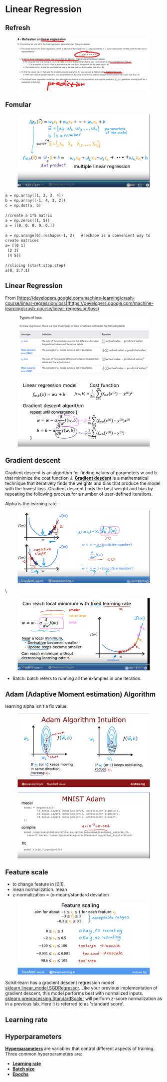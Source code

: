 # Linear Regression

## Refresh

<figure><img src="../.gitbook/assets/image (36).png" alt=""><figcaption></figcaption></figure>

## Fomular

<figure><img src="../.gitbook/assets/image (4) (1) (1).png" alt=""><figcaption></figcaption></figure>

```
a = np.array([1, 2, 3, 4])
b = np.array([-1, 4, 3, 2])
c = np.dot(a, b)

//create a 1*5 matrix
a = np.zeros((1, 5))    
a = [[0. 0. 0. 0. 0.]]

a = np.arange(6).reshape(-1, 2)   #reshape is a convenient way to create matrices
a= [[0 1]
 [2 3]
 [4 5]]
 
//slicing (start:stop:step)
a[0, 2:7:1]
```

## Linear Regression

From [https://developers.google.com/machine-learning/crash-course/linear-regression/loss](https://developers.google.com/machine-learning/crash-course/linear-regression/loss)

<figure><img src="../.gitbook/assets/image (34).png" alt=""><figcaption></figcaption></figure>

<figure><img src="../.gitbook/assets/image (2) (1) (1) (1).png" alt=""><figcaption></figcaption></figure>

## Gradient descent

Gradient descent is an algorithm for finding values of parameters w and b that minimize the cost function J. [**Gradient descent**](https://developers.google.com/machine-learning/glossary#gradient-descent) is a mathematical technique that iteratively finds the weights and bias that produce the model with the lowest loss. Gradient descent finds the best weight and bias by repeating the following process for a number of user-defined iterations.

Alpha is the learning rate

<figure><img src="../.gitbook/assets/image (3) (1) (1).png" alt=""><figcaption></figcaption></figure>

\


<figure><img src="../.gitbook/assets/image (1) (1) (1) (1) (1).png" alt=""><figcaption></figcaption></figure>

* Batch: batch refers to running all the examples in one iteration.



## Adam (Adaptive Moment estimation) Algorithm

learning alpha isn't a fix value.

<figure><img src="../.gitbook/assets/image (27).png" alt=""><figcaption></figcaption></figure>

<figure><img src="../.gitbook/assets/image (28).png" alt=""><figcaption></figcaption></figure>

## Feature scale

* to change feature in \[0,1].
* mean normalization.  mean
* z-normalization  =  (x-mean)/standard deviation

<figure><img src="../.gitbook/assets/image (35).png" alt=""><figcaption></figcaption></figure>

Scikit-learn has a gradient descent regression model [sklearn.linear\_model.SGDRegressor](https://scikit-learn.org/stable/modules/generated/sklearn.linear_model.SGDRegressor.html#examples-using-sklearn-linear-model-sgdregressor). Like your previous implementation of gradient descent, this model performs best with normalized inputs. [sklearn.preprocessing.StandardScaler](https://scikit-learn.org/stable/modules/generated/sklearn.preprocessing.StandardScaler.html#sklearn.preprocessing.StandardScaler) will perform z-score normalization as in a previous lab. Here it is referred to as 'standard score'.

## Learning rate

## Hyperparameters

[**Hyperparameters**](https://developers.google.com/machine-learning/glossary#hyperparameter) are variables that control different aspects of training. Three common hyperparameters are:

* [**Learning rate**](https://developers.google.com/machine-learning/glossary#learning-rate)
* [**Batch size**](https://developers.google.com/machine-learning/glossary#batch-size)
* [**Epochs**](https://developers.google.com/machine-learning/glossary#epoch)
